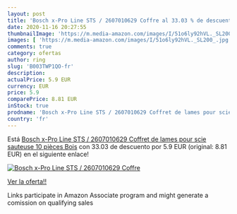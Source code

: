 ```yaml
---
layout: post
title: 'Bosch x-Pro Line STS / 2607010629 Coffre al 33.03 % de descuento'
date: 2020-11-16 20:27:55
thumbnailImage: 'https://m.media-amazon.com/images/I/51o6ly92hVL._SL200_.jpg'
images: [ 'https://m.media-amazon.com/images/I/51o6ly92hVL._SL200_.jpg' ]
comments: true
category: ofertas
author: ring
slug: 'B003TWP1QO-fr'
description:
actualPrice: 5.9 EUR
currency: EUR
price: 5.9
comparePrice: 8.81 EUR
inStock: true
prodname: 'Bosch x-Pro Line STS / 2607010629 Coffret de lames pour scie sauteuse 10 pièces Bois'
country: 'fr'
---
```


Está [Bosch x-Pro Line STS / 2607010629 Coffret de lames pour scie sauteuse 10 pièces Bois](https://www.amazon.fr/dp/B003TWP1QO/?tag=tolees0d-21) con 33.03 de descuento por 5.9 EUR (original: 8.81 EUR) en el siguiente enlace!

[![Bosch x-Pro Line STS / 2607010629 Coffre](https://m.media-amazon.com/images/I/51o6ly92hVL._SL200_.jpg)](https://www.amazon.fr/dp/B003TWP1QO/?tag=tolees0d-21)

[Ver la oferta!!](https://www.amazon.fr/dp/B003TWP1QO/?tag=tolees0d-21)

Links participate in Amazon Associate program and might generate a comission on qualifying sales


